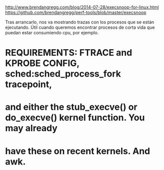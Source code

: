 http://www.brendangregg.com/blog/2014-07-28/execsnoop-for-linux.html
https://github.com/brendangregg/perf-tools/blob/master/execsnoop

Tras arrancarlo, nos va mostrando trazas con los procesos que se están ejecutando.
Útil cuando queremos encontrar procesos de corta vida que puedan estar consumiendo cpu, por ejemplo.

# REQUIREMENTS: FTRACE and KPROBE CONFIG, sched:sched_process_fork tracepoint,
# and either the stub_execve() or do_execve() kernel function. You may already
# have these on recent kernels. And awk.
